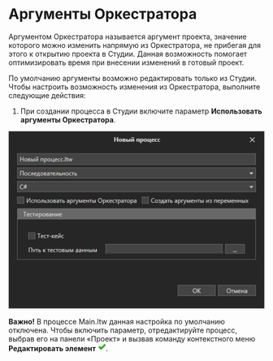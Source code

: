 # Аргументы Оркестратора

Аргументом Оркестратора называется аргумент проекта, значение которого можно изменить напрямую из Оркестратора, не прибегая для этого к открытию проекта в Студии. Данная возможность помогает оптимизировать время при внесении изменений в готовый проект. 

По умолчанию аргументы возможно редактировать только из Студии. Чтобы настроить возможность изменения из Оркестратора, выполните следующие действия:

1. При создании процесса в Студии включите параметр **Использовать аргументы Оркестратора**.

![](<../../.gitbook/assets/create-process.png>)

**Важно!** В процессе Main.ltw данная настройка по умолчанию отключена. Чтобы включить параметр, отредактируйте процесс, выбрав его на панели «Проект» и вызвав команду контекстного меню **Редактировать элемент** ![](<../../.gitbook/assets/4 (1) (1) (2) (1) (1) (1) (1).png>). 
